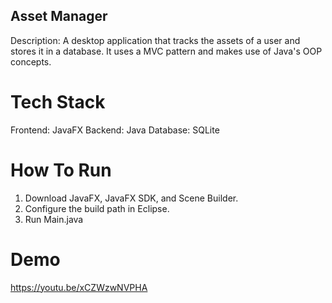 ## Asset Manager ##
Description:
A desktop application that tracks the assets of a user and stores it in a database.
It uses a MVC pattern and makes use of Java's OOP concepts. 

# Tech Stack #
Frontend: JavaFX
Backend: Java
Database: SQLite

# How To Run #
1. Download JavaFX, JavaFX SDK, and Scene Builder.
2. Configure the build path in Eclipse. 
3. Run Main.java

# Demo #
https://youtu.be/xCZWzwNVPHA
